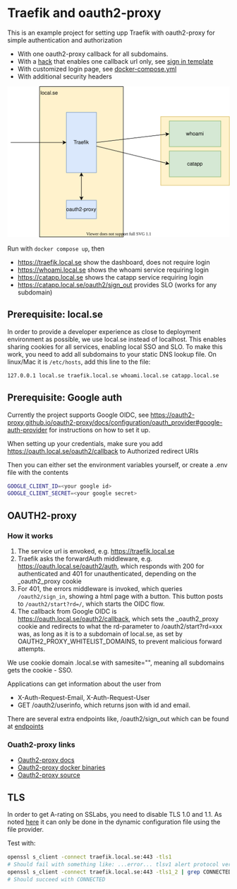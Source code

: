 # Traefik and oauth2-proxy

This is an example project for setting upp Traefik with oauth2-proxy for simple authentication and authorization

- With one oauth2-proxy callback for all subdomains.
- With a [hack](https://github.com/oauth2-proxy/oauth2-proxy/issues/1297) that enables one callback url only, see [sign in template](oauth_templates/sign_in.html)
- With customized login page, see [docker-compose.yml](docker-compose.yml)
- With additional security headers

![layout](./traefik.drawio.svg)

Run with `docker compose up`, then

- <https://traefik.local.se> show the dashboard, does not require login
- <https://whoami.local.se> shows the whoami service requiring login
- <https://catapp.local.se> shows the catapp service requiring login
- <https://catapp.local.se/oauth2/sign_out> provides SLO (works for any subdomain)

## Prerequisite: local.se

In order to provide a developer experience as close to deployment environment as possible, we use local.se instead of localhost.
This enables sharing cookies for all services, enabling local SSO and SLO.
To make this work, you need to add all subdomains to your static DNS lookup file.
On linux/Mac it is `/etc/hosts`, add this line to the file:

```bash
127.0.0.1 local.se traefik.local.se whoami.local.se catapp.local.se
```

## Prerequisite: Google auth

Currently the project supports Google OIDC, see <https://oauth2-proxy.github.io/oauth2-proxy/docs/configuration/oauth_provider#google-auth-provider> for instructions on how to set it up.

When setting up your credentials, make sure you add <https://oauth.local.se/oauth2/callback> to Authorized redirect URIs

Then you can either set the environment variables yourself, or create a .env file with the contents

```bash
GOOGLE_CLIENT_ID=<your google id>
GOOGLE_CLIENT_SECRET=<your google secret>
```

## OAUTH2-proxy

### How it works

1. The service url is envoked, e.g. <https://traefik.local.se>
2. Traefik asks the forwardAuth middleware, e.g. https://oauth.local.se/oauth2/auth, which responds with 200 for authenticated and 401 for unauthenticated, depending on the _oauth2_proxy cookie
3. For 401, the errors middleware is invoked, which queries `/oauth2/sign_in`, showing a html page with a button. This button posts to `/oauth2/start?rd=/`, which starts the OIDC flow.  
4. The callback from Google OIDC is https://oauth.local.se/oauth2/callback, which sets the _oauth2_proxy cookie and redirects to what the rd-parameter to /oauth2/start?rd=xxx was, as long as it is to a subdomain of local.se, as set by OAUTH2_PROXY_WHITELIST_DOMAINS, to prevent malicious forward attempts.

We use cookie domain .local.se with samesite="", meaning all subdomains gets the cookie - SSO.

Applications can get information about the user from

- X-Auth-Request-Email, X-Auth-Request-User
- GET /oauth2/userinfo, which returns json with id and email.

There are several extra endpoints like, /oauth2/sign_out which can be found at [endpoints](https://oauth2-proxy.github.io/oauth2-proxy/docs/features/endpoints)

### Ouath2-proxy links

- [Oauth2-proxy docs](https://oauth2-proxy.github.io/oauth2-proxy/docs/)
- [Oauth2-proxy docker binaries](https://quay.io/repository/oauth2-proxy/oauth2-proxy?tab=tags&tag=latest)
- [Oauth2-proxy source](https://github.com/oauth2-proxy/oauth2-proxy)

## TLS

In order to get A-rating on SSLabs, you need to disable TLS 1.0 and 1.1.
As noted [here](https://github.com/traefik/traefik/issues/5507) it can only be done in the dynamic configuration file using the file provider.

Test with:

```bash
openssl s_client -connect traefik.local.se:443 -tls1
# Should fail with something like: ...error... tlsv1 alert protocol version ...
openssl s_client -connect traefik.local.se:443 -tls1_2 | grep CONNECTED
# Should succeed with CONNECTED
```
